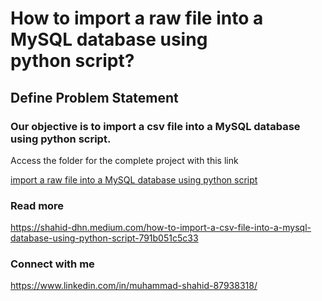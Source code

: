 # How to import a raw file into a MySQL database using python script?
## Define Problem Statement
### Our objective is to import a csv file into a MySQL database using python script.

Access the folder for the complete project with this link

[import a raw file into a MySQL database using python script](https://github.com/Muhd-Shahid/Write-Raw-File-into-Database-Server/)

### Read more
https://shahid-dhn.medium.com/how-to-import-a-csv-file-into-a-mysql-database-using-python-script-791b051c5c33

### Connect with me
https://www.linkedin.com/in/muhammad-shahid-87938318/

